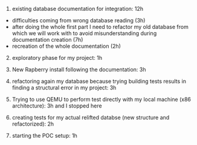 1. existing database documentation for integration: 12h 
  - difficulties coming from wrong database reading (3h)
  - after doing the whole first part I need to refactor my old database from which we will work with to avoid misunderstanding during documentation creation (7h)
  - recreation of the whole documentation (2h)
2. exploratory phase for my project: 1h

3. New Rapberry install following the documentation: 3h
4. refactoring again my database because trying building tests results in finding a structural error in my project: 3h
5. Trying to use QEMU to perform test directly with my local machine (x86 architecture): 3h and I stopped here
6. creating tests for my actual relifted databse (new structure and refactorized): 2h 
7. starting the POC setup: 1h
